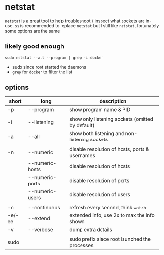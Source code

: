 # netstat

`netstat` is a great tool to help troubleshoot / inspect what sockets are in-use.
`ss` is recommended to replace `netstat` but I still like `netstat`, fortunately some options are the same

## likely good enough

`sudo netstat --all --program | grep -i docker`
- sudo since root started the daemons
- `grep` for `docker` to filter the list

## options

| short  | long            | description                                      |
| ------ | --------------- | ------------------------------------------------ |
| -p     | --program       | show program name & PID                          |
|        |                 |                                                  |
| -l     | --listening     | show only listening sockets (omitted by default) |
| -a     | --all           | show both listening and non-listening sockets    |
|        |                 |                                                  |
| -n     | --numeric       | disable resolution of hosts, ports & usernames   |
|        | --numeric-hosts | disable resolution of hosts                      |
|        | --numeric-ports | disable resolution of ports                      |
|        | --numeric-users | disable resolution of users                      |
|        |                 |                                                  |
| -c     | --continuous    | refresh every second, think `watch`              |
| -e/-ee | --extend        | extended info, use 2x to max the info shown      |
| -v     | --verbose       | dump extra details                               |
|        |                 |                                                  |
| sudo   |                 | sudo prefix since root launched the processes    |
